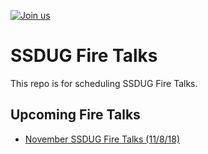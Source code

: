 [![Join us](https://wt-3f533296d128037c9af8381221f78dd6-0.sandbox.auth0-extend.com/webtask-slackin/badge.svg)](http://bit.ly/SSDUG-Slack)

# SSDUG Fire Talks

This repo is for scheduling SSDUG Fire Talks.  

## Upcoming Fire Talks

* [November SSDUG Fire Talks (11/8/18)](/November-Fire-Talks-Schedule.md)
